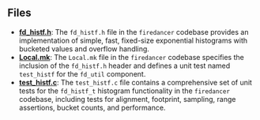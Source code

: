 
## Files
- **[fd_histf.h](hist/fd_histf.h.driver.md)**: The `fd_histf.h` file in the `firedancer` codebase provides an implementation of simple, fast, fixed-size exponential histograms with bucketed values and overflow handling.
- **[Local.mk](hist/Local.mk.driver.md)**: The `Local.mk` file in the `firedancer` codebase specifies the inclusion of the `fd_histf.h` header and defines a unit test named `test_histf` for the `fd_util` component.
- **[test_histf.c](hist/test_histf.c.driver.md)**: The `test_histf.c` file contains a comprehensive set of unit tests for the `fd_histf_t` histogram functionality in the `firedancer` codebase, including tests for alignment, footprint, sampling, range assertions, bucket counts, and performance.
